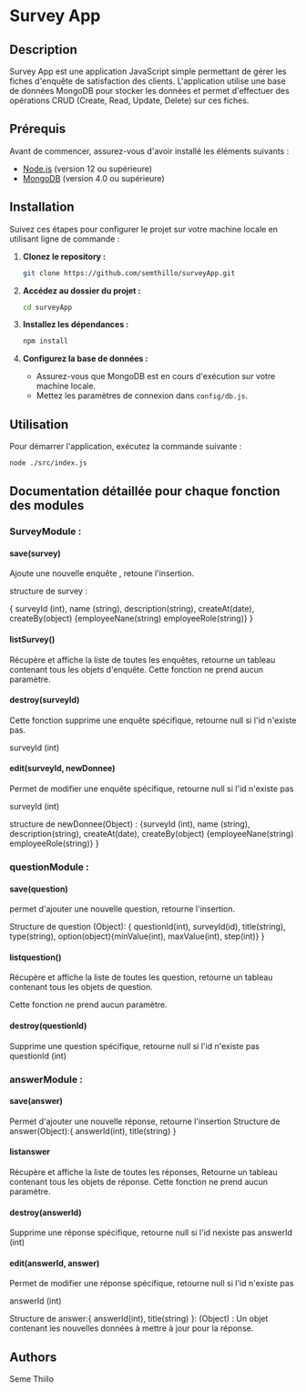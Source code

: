 # Survey App

## Description

Survey App est une application JavaScript simple permettant de gérer les fiches d'enquête de satisfaction des clients. L'application utilise une base de données MongoDB pour stocker les données et permet d'effectuer des opérations CRUD (Create, Read, Update, Delete) sur ces fiches.

## Prérequis

Avant de commencer, assurez-vous d'avoir installé les éléments suivants :

- [Node.js](https://nodejs.org/) (version 12 ou supérieure)
- [MongoDB](https://www.mongodb.com/try/download/community) (version 4.0 ou supérieure)

## Installation

Suivez ces étapes pour configurer le projet sur votre machine locale en utilisant ligne de commande :

1. **Clonez le repository :**

   ```bash
   git clone https://github.com/semthillo/surveyApp.git
   ```

2. **Accédez au dossier du projet :**

   ```bash
   cd surveyApp
   ```

3. **Installez les dépendances :**

   ```bash
   npm install
   ```

4. **Configurez la base de données :**

   - Assurez-vous que MongoDB est en cours d'exécution sur votre machine locale.
   - Mettez les paramètres de connexion dans `config/db.js`.

## Utilisation

Pour démarrer l'application, exécutez la commande suivante :

```bash
node ./src/index.js
```

## Documentation détaillée pour chaque fonction des modules

### SurveyModule :

#### save(survey)

Ajoute une nouvelle enquête , retoune l'insertion.

   structure de survey :

   {
   surveyId (int),
   name (string),
   description(string),
   createAt(date),
   createBy(object)
   {employeeNane(string) employeeRole(string)}
   }

#### listSurvey()

Récupère et affiche la liste de toutes les enquêtes, retourne un tableau contenant tous les objets d'enquête.
Cette fonction ne prend aucun paramètre.

#### destroy(surveyId)

Cette fonction supprime une enquête spécifique, retourne null si l'id n'existe pas.


surveyId (int)

#### edit(surveyId, newDonnee)

Permet de modifier une enquête spécifique, retourne null si l'id n'existe pas

surveyId (int)

structure de newDonnee(Object) :
{surveyId (int),
name (string),
description(string),
createAt(date),
createBy(object)
{employeeNane(string) employeeRole(string)}
}

### questionModule :

#### save(question)

permet d'ajouter une nouvelle question, retourne l'insertion.

Structure de question (Object): {
questionId(int),
surveyId(id),
title(string),
type(string),
option(object){minValue(int), maxValue(int), step(int)}
}

#### listquestion()

Récupère et affiche la liste de toutes les question, retourne un tableau contenant tous les objets de question.

Cette fonction ne prend aucun paramètre.

#### destroy(questionId)

Supprime une question spécifique, retourne null si l'id n'existe pas
questionId (int)

### answerModule :

#### save(answer)

Permet d'ajouter une nouvelle réponse, retourne l'insertion
Structure de answer(Object):{
answerId(int),
title(string)
}

#### listanswer

Récupère et affiche la liste de toutes les réponses, Retourne un tableau contenant tous les objets de réponse.
Cette fonction ne prend aucun paramètre.

#### destroy(answerId)

Supprime une réponse spécifique, retourne null si l'id nexiste pas
answerId (int)

#### edit(answerId, answer)

Permet de modifier une réponse spécifique, retourne null si l'id n'existe pas

answerId (int) 

Structure de answer:{
answerId(int),
title(string)
}: (Object) : Un objet contenant les nouvelles données à mettre à jour pour la réponse.

## Authors

Seme Thiilo
